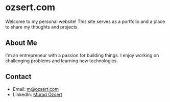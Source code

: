 # ozsert.com

Welcome to my personal website! This site serves as a portfolio and a place to share my thoughts and projects.

## About Me

I'm an entrepreneur with a passion for building things. I enjoy working on challenging problems and learning new technologies.

## Contact

*   Email: [m@ozsert.com](mailto:hello@ozsert.com)
*   LinkedIn: [Murad Özsert](https://www.linkedin.com/in/ozsert)
